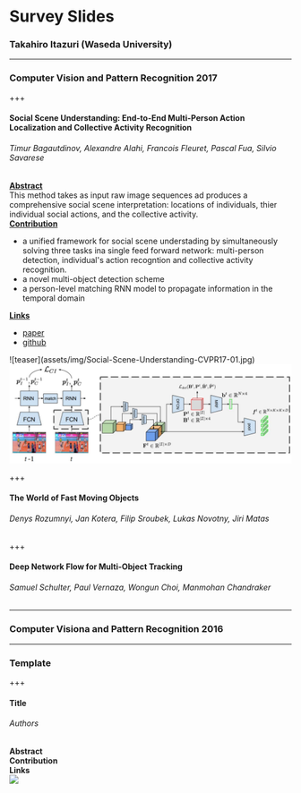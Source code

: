 # Survey Slides
### Takahiro Itazuri (Waseda University)
---
### Computer Vision and Pattern Recognition 2017
+++
#### Social Scene Understanding: End-to-End Multi-Person Action Localization and Collective Activity Recognition
###### Timur Bagautdinov, Alexandre Alahi, Francois Fleuret, Pascal Fua, Silvio Savarese
<div class="container">
  <div class="col">
    <u><b>Abstract</b></u><br>
    This method takes as input raw image sequences ad produces a comprehensive social scene interpretation: locations of individuals, thier individual social actions, and the collective activity.<br>
    <u><b>Contribution</b></u><br>
    <ul>
      <li>a unified framework for social scene understading by simultaneously solving three tasks ina single feed forward network: multi-person detection, individual's action recogntion and collective activity recognition.</li>
      <li>a novel multi-object detection scheme</li>
      <li>a person-level matching RNN model to propagate information in the temporal domain</li>
    </ul>
    <u><b>Links</b></u><br>
    <ul>
      <li><a href="http://www.idiap.ch/~fleuret/papers/bagautdinov-et-al-cvpr2017.pdf">paper</a></li>
      <li><a href="https://github.com/cvlab-epfl/social-scene-understanding">github</a></li>
    </ul>
  </div>
  <div class="col">
    ![teaser](assets/img/Social-Scene-Understanding-CVPR17-01.jpg)
    <img src="https://github.com/Takahiro-Itazuri/my-survey-slides/blob/master/assets/img/Social-Scene-Understanding-CVPR17-02.jpg">
  </div>
</div>


+++
#### The World of Fast Moving Objects
###### Denys Rozumnyi, Jan Kotera, Filip Sroubek, Lukas Novotny, Jiri Matas

+++
#### Deep Network Flow for Multi-Object Tracking
###### Samuel Schulter, Paul Vernaza, Wongun Choi, Manmohan Chandraker

---
### Computer Visiona and Pattern Recognition 2016

---
### Template
+++
#### Title
###### Authors
<div class="container">
  <div class="col">
    <b>Abstract</b><br>
    <b>Contribution</b><br>
    <b>Links</b><br>
  </div>
  <div class="col">
    <img src="https://github.com/Takahiro-Itazuri/my-survey-slides/assets/img/">
  </div>
</div>